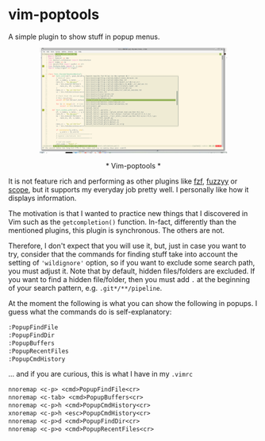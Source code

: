 # vim-poptools

A simple plugin to show stuff in popup menus.

<p align="center">
<img src="/vim_poptools.png" width="75%" height="75%">
</p>

<p align="center" style="font-size:38;">
* Vim-poptools *
</p>

It is not feature rich and performing as other plugins like
[fzf](https://github.com/junegunn/fzf.vim),
[fuzzyy](https://github.com/Donaldttt/fuzzyy) or
[scope](https://github.com/girishji/scope.vim), but it supports my everyday
job pretty well. I personally like how it displays information.

The motivation is that I wanted to practice new things that I discovered in
Vim such as the `getcompletion()` function. In-fact, differently than the
mentioned plugins, this plugin is synchronous. The others are not.

Therefore, I don't expect that you will use it, but, just in case you want to
try, consider that the commands for finding stuff take into account the
setting of `'wildignore'` option, so if you want to exclude some search path,
you must adjust it. Note that by default, hidden files/folders are excluded.
If you want to find a hidden file/folder, then you must add `.` at the
beginning of your search pattern, e.g. `.git*/**/pipeline`.

At the moment the following is what you can show the following in popups. I
guess what the commands do is self-explanatory:

```
:PopupFindFile
:PopupFindDir
:PopupBuffers
:PopupRecentFiles
:PopupCmdHistory
```

... and if you are curious, this is what I have in my `.vimrc`

```
nnoremap <c-p> <cmd>PopupFindFile<cr>
nnoremap <c-tab> <cmd>PopupBuffers<cr>
nnoremap <c-p>h <cmd>PopupCmdHistory<cr>
xnoremap <c-p>h <esc>PopupCmdHistory<cr>
nnoremap <c-p>d <cmd>PopupFindDir<cr>
nnoremap <c-p>o <cmd>PopupRecentFiles<cr>
```
